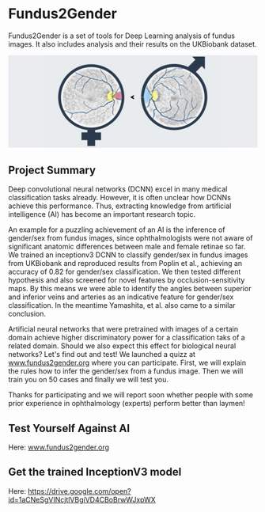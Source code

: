 # Fundus2Gender

Fundus2Gender is a set of tools for Deep Learning analysis of fundus images. It also includes analysis and their results on the UKBiobank dataset. 

<p align="center">
	<img src="https://github.com/migueLib/fundus2gender/blob/master/figures/extras/fundus2gender.png">
</p>

Project Summary
--------

Deep convolutional neural networks (DCNN) excel in many medical classification tasks already. However, it is often unclear how DCNNs achieve this performance. Thus, extracting knowledge from artificial intelligence (AI) has become an important research topic.
 
An example for a puzzling achievement of an AI is the inference of gender/sex from fundus images, since ophthalmologists were not aware of significant anatomic differences between male and female retinae so far. We trained an inceptionv3 DCNN to classify gender/sex in fundus images from UKBiobank and reproduced results from Poplin et al., achieving an accuracy of 0.82 for gender/sex classification. We then tested different hypothesis and also screened for novel features by occlusion-sensitivity maps. By this means we were able to identify the angles between superior and inferior veins and arteries as an indicative feature for gender/sex classification. In the meantime Yamashita, et al. also came to a similar conclusion.
 
Artificial neural networks that were pretrained with images of a certain domain achieve higher discriminatory power for a classification taks of a related domain. Should we also expect this effect for biological neural networks? Let's find out and test! We launched a quizz at www.fundus2gender.org where you can participate. First, we will explain the rules how to infer the gender/sex from a fundus image. Then we will train you on 50 cases and finally we will test you.
 
Thanks for participating and we will report soon whether people with some prior experience in ophthalmology (experts) perform better than laymen!


Test Yourself Against AI
--------

Here: www.fundus2gender.org 


Get the trained InceptionV3 model
--------

Here: https://drive.google.com/open?id=1aCNeSgVINcjtlVBgiVD4CBoBrwWJxpWX